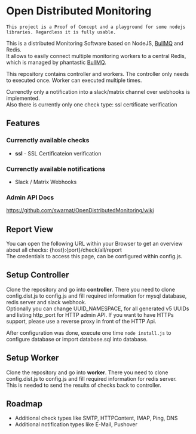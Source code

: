 
# Open Distributed Monitoring

```
This project is a Proof of Concept and a playground for some nodejs libraries. Regardless it is fully usable.
```

This is a distributed Monitoring Software based on NodeJS, [BullMQ](https://github.com/taskforcesh/bullmq) and Redis.  
It allows to easily connect multiple monitoring workers to a central Redis, which is managed by phantastic [BullMQ](https://github.com/taskforcesh/bullmq).  

This repository contains controller and workers. The controller only needs to executed once. Worker can executed multiple times.  

Currenctly only a notification into a slack/matrix channel over webhooks is implemented.  
Also there is currently only one check type: ssl certificate verification  

## Features

### Currenctly available checks

  - **ssl** - SSL Certificateion verification
  
### Currenctly available notifications
  
  - Slack / Matrix Webhooks
    
### Admin API Docs

https://github.com/swarnat/OpenDistributedMonitoring/wiki

## Report View

You can open the following URL within your Browser to get an overview about all checks: {host}:{port}/check/all/report  
The credentials to access this page, can be configured within config.js.


## Setup Controller

Clone the repository and go into **controller**. There you need to clone config.dist.js to config.js and fill required information for mysql database, redis server and slack webhook.  
Optionally you can change UUID_NAMESPACE, for all generated v5 UUIDs and listing http_port for HTTP admin API.
If you want to have HTTPs support, please use a reverse proxy in front of the HTTP Api.

After configuration was done, execute one time `node install.js` to configure database or import database.sql into database.  

## Setup Worker

Clone the repository and go into **worker**. There you need to clone config.dist.js to config.js and fill required information for redis server.  
This is needed to send the results of checks back to controller.  

## Roadmap

  - Additional check types like SMTP, HTTPContent, IMAP, Ping, DNS
  - Additional notification types like E-Mail, Pushover
